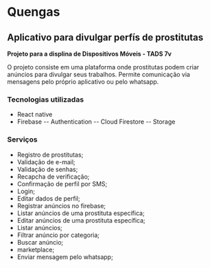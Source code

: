 # Quengas

## Aplicativo para divulgar perfís de prostitutas

**Projeto para a displina de Dispositivos Móveis - TADS 7v**

O projeto consiste em uma plataforma onde prostitutas podem criar anúncios
para divulgar seus trabalhos. Permite comunicação via mensagens pelo próprio
aplicativo ou pelo whatsapp.

### Tecnologias utilizadas

- React native
- Firebase
  -- Authentication
  -- Cloud Firestore
  -- Storage

### Serviços

- Registro de prostitutas;
- Validação de e-mail;
- Validação de senhas;
- Recapcha de verificação;
- Confirmação de perfil por SMS;
- Login;
- Editar dados de perfil;
- Registrar anúncios no firebase;
- Listar anúncios de uma prostituta específica;
- Editar anúncios de uma prostituta específica;
- Listar anúncios;
- Filtrar anúncio por categoria;
- Buscar anúncio;
- marketplace;
- Enviar mensagem pelo whatsapp;
